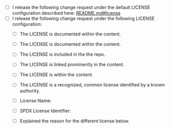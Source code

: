 - [ ] I release the following change request under the default LICENSE configuration described here: [README.md#license](README.md#license)
- [ ] I release the following change request under the following LICENSE configuration:
  - [ ] The LICENSE is documented within the content.
  - [ ] The LICENSE is documented within the content.
  - [ ] The LICENSE is included in the the repo.
  - [ ] The LICENSE is linked prominently in the content.
  - [ ] The LICENSE is within the content.
  - [ ] The LICENSE is a recognized, common license identified by a known authority.
  - [ ] License Name:
  - [ ] SPDX License Identifier:
  - [ ] Explained the reason for the different license below.
  
